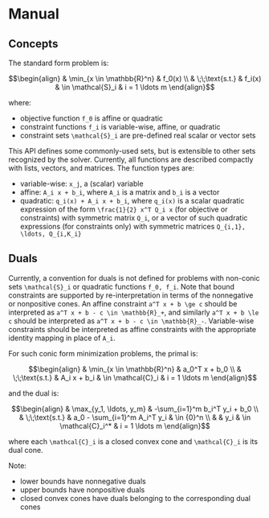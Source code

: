 
# Manual

## Concepts

The standard form problem is:

```math
\begin{align}
    & \min_{x \in \mathbb{R}^n} & f_0(x)
    \\
    & \;\;\text{s.t.} & f_i(x) & \in \mathcal{S}_i & i = 1 \ldots m
\end{align}
```

where:
* objective function ``f_0`` is affine or quadratic
* constraint functions ``f_i`` is variable-wise, affine, or quadratic
* constraint sets ``\mathcal{S}_i`` are pre-defined real scalar or vector sets

This API defines some commonly-used sets, but is extensible to other sets recognized by the solver.
Currently, all functions are described compactly with lists, vectors, and matrices.
The function types are:
* variable-wise: ``x_j``, a (scalar) variable
* affine: ``A_i x + b_i``, where ``A_i`` is a matrix and ``b_i`` is a vector
* quadratic: ``q_i(x) + A_i x + b_i``, where ``q_i(x)`` is a scalar quadratic expression of the form ``\frac{1}{2} x^T Q_i x`` (for objective or constraints) with symmetric matrix ``Q_i``, or a vector of such quadratic expressions (for constraints only) with symmetric matrices ``Q_{i,1}, \ldots, Q_{i,K_i}``

## Duals

Currently, a convention for duals is not defined for problems with non-conic sets ``\mathcal{S}_i`` or quadratic functions ``f_0, f_i``. Note that bound constraints are supported by re-interpretation in terms of the nonnegative or nonpositive cones. An affine constraint ``a^T x + b \ge c`` should be interpreted as ``a^T x + b - c \in \mathbb{R}_+``, and similarly ``a^T x + b \le c`` should be interpreted as ``a^T x + b - c \in \mathbb{R}_-``. Variable-wise constraints should be interpreted as affine constraints with the appropriate identity mapping in place of ``A_i``.

For such conic form minimization problems, the primal is:

```math
\begin{align}
& \min_{x \in \mathbb{R}^n} & a_0^T x + b_0
\\
& \;\;\text{s.t.} & A_i x + b_i & \in \mathcal{C}_i & i = 1 \ldots m
\end{align}
```

and the dual is:

```math
\begin{align}
& \max_{y_1, \ldots, y_m} & -\sum_{i=1}^m b_i^T y_i + b_0
\\
& \;\;\text{s.t.} & a_0 - \sum_{i=1}^m A_i^T y_i & \in {0}^n
\\
& & y_i & \in \mathcal{C}_i^* & i = 1 \ldots m
\end{align}
```

where each ``\mathcal{C}_i`` is a closed convex cone and ``\mathcal{C}_i`` is its dual cone.

Note:
* lower bounds have nonnegative duals
* upper bounds have nonpositive duals
* closed convex cones have duals belonging to the corresponding dual cones
